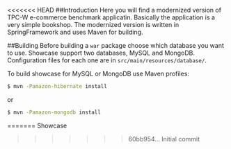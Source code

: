 <<<<<<< HEAD
##Introduction
Here you will find a modernized version of TPC-W e-commerce benchmark applicatin. Basically the application is a very simple bookshop. The modernized version is written in SpringFramework and uses Maven for building.

##Building
Before building a `war` package choose which database you want to use. Showcase support two databases, MySQL and MongoDB. Configuration files for each one are in `src/main/resources/database/`.

To build showcase for MySQL or MongoDB use Maven profiles:

```bash 
$ mvn -Pamazon-hibernate install
```

or

```bash
$ mvn -Pamazon-mongodb install
```
=======
Showcase
>>>>>>> 60bb954... Initial commit
